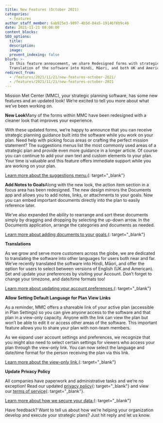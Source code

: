 ```yaml
---
title: New Features (October 2021)
categories:
  - features
author_staff_member: 6ab925e3-9897-4b5d-84a5-19146f8b9c46
date: 2021-11-21 00:00:00
content_blocks:
SEO_options:
  title:
  description:
  image:
  prevent_indexing: false
blurb: >-
  In this feature annoucement, we share Redesigned forms with strategic planning guidance built into the software. Ability to add notes, links, or attachments to goals within redesigned action item section. Expansion of document rearrangement and sorting capabilities.
  Translation of the software into Hindi, Māori, and both UK and American English. Feature to set default language and date/time format for Plan View Links. And an updated privacy policy.
redirect_from:
  - /features/2021/11/21/new-features-october-2021/
  - /features/2021/11/21/new-features-october-2021
---
```

Mission Met Center (MMC), your strategic planning software, has some new features and an updated look! We’re excited to tell you more about what we’ve been working on.

**New Look**Many of the forms within MMC have been redesigned with a cleaner look that improves your experience.&nbsp;

With these updated forms, we’re happy to announce that you can receive strategic planning guidance built into the software while you work on your plan. Need help with picking focus areas or crafting the perfect mission statement? The suggestions menus list the most commonly used areas of a strategic plan and provide even more guidance in a longer article. Of course you can continue to add your own text and custom elements to your plan. Your time is valuable and this feature offers immediate support while you are working on your plan.&nbsp;

[Learn more about the suggestions menu.](https://help.causey.app/article/8-populate-the-compass?auth=true){: target="_blank"}

**Add Notes to Goals**Along with the new look, the action item section in a focus area has been redesigned. The new design mirrors the Documents app and allows you to add notes, links, or attachments to your goals. Now you can embed important documents directly into the plan to easily reference later.&nbsp;

We’ve also expanded the ability to rearrange and sort these documents simply by dragging and dropping by selecting the up-down arrow. In the Documents application, arrange the categories and documents as needed.

[Learn more about adding documents to your goals.](https://help.causey.app/article/16-populate-the-action-plan?auth=true){: target="_blank"}

**Translations**

As we grow and serve more customers across the globe, we are dedicated to translating the software into other languages for users both near and far. We’ve recently translated the software into Hindi, Māori, and offer the option for users to select between versions of English (UK and American). Set and update your preferences by visiting your Account. Don’t forget to change your timezone, and date/time formats too!

[Learn more about updating your account preferences.](https://help.causey.app/article/19-modify-your-account){: target="_blank"}

**Allow Setting Default Language for Plan View Links**

As a reminder, MMC offers a shareable link of your active plan (accessible in Plan Settings) so you can give anyone access to the software and that plan in a view-only capacity. Anyone with the link can view the plan but won’t be able to edit it or access other areas of the software. This important feature allows you to share your plan with non-team members.

As we expand user account settings and preferences, we recognize that you might also need to select certain settings for viewers who access your plan through the view-only link. You can now select the language and date/time format for the person receiving the plan via this link.

[Learn more about the view-only link.](https://help.causey.app/article/25-organization-view-only-link){: target="_blank"}

**Update Privacy Policy**

All companies have paperwork and administrative tasks and we’re no exception! Read our updated&nbsp;[privacy policy](https://www.missionmet.com/privacy){: target="_blank"}&nbsp;and view our&nbsp;[terms of service](https://www.missionmet.com/terms){: target="_blank"}.

[Learn more about how we secure your data.](https://help.causey.app/article/109-how-secure-and-safe-is-my-data?auth=true){: target="_blank"}

Have feedback? Want to tell us about how we’re helping your organization develop and execute your strategic plans? Just hit reply and let us know.&nbsp;